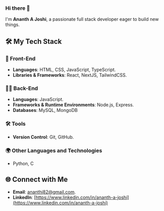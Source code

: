 ### Hi there 👋

I'm **Ananth A Joshi**, a passionate full stack developer eager to build new things.

## 🛠️ My Tech Stack

### 🎨 Front-End
- **Languages**: HTML, CSS, JavaScript, TypeScript.
- **Libraries & Frameworks**: React, NextJS, TailwindCSS.

### 🧑‍💻 Back-End
- **Languages**: JavaScript.
- **Frameworks & Runtime Environments**: Node.js, Express.
- **Databases**: MySQL, MongoDB

### 🛠️ Tools
- **Version Control**: Git, GitHub.

### 🌍 Other Languages and Technologies
- Python, C

## 🌐 Connect with Me
- **Email**: ananthj82@gmail.com.
- **LinkedIn**: [https://www.linkedin.com/in/ananth-a-joshi](https://www.linkedin.com/in/ananth-a-joshi)
